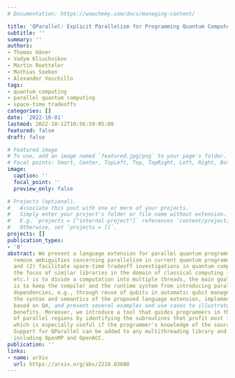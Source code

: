 ```yaml
---
# Documentation: https://wowchemy.com/docs/managing-content/

title: 'QParallel: Explicit Parallelism for Programming Quantum Computers'
subtitle: ''
summary: ''
authors:
- Thomas Häner
- Vadym Kliuchnikov
- Martin Roetteler
- Mathias Soeken
- Alexander Vaschillo
tags:
- quantum computing
- parallel quantum computing
- space-time tradeoffs
categories: []
date: '2022-10-01'
lastmod: 2022-10-12T10:56:59-05:00
featured: false
draft: false

# Featured image
# To use, add an image named `featured.jpg/png` to your page's folder.
# Focal points: Smart, Center, TopLeft, Top, TopRight, Left, Right, BottomLeft, Bottom, BottomRight.
image:
  caption: ''
  focal_point: ''
  preview_only: false

# Projects (optional).
#   Associate this post with one or more of your projects.
#   Simply enter your project's folder or file name without extension.
#   E.g. `projects = ["internal-project"]` references `content/project/deep-learning/index.md`.
#   Otherwise, set `projects = []`.
projects: []
publication_types:
- '0'
abstract: We present a language extension for parallel quantum programming to (1)
  remove ambiguities concerning parallelism in current quantum programming languages
  and (2) facilitate space-time tradeoff investigations in quantum computing. While
  the focus of similar libraries in the domain of classical computing (OpenMP, OpenACC,
  etc.) is to divide a computation into multiple threads, the main goal of QParallel
  is to keep the compiler and the runtime system from introducing parallelism-inhibiting
  dependencies, e.g., through reuse of qubits in automatic qubit management. We describe
  the syntax and semantics of the proposed language extension, implement a prototype
  based on Q#, and present several examples and use cases to illustrate its performance
  benefits. Moreover, we introduce a tool that guides programmers in the placement
  of parallel regions by identifying the subroutines that profit most from parallelization,
  which is especially useful if the programmer's knowledge of the source code is limited.
  Support for QParallel can be added to any multithreading library and language extension,
  including OpenMP and OpenACC.
publication: ''
links:
- name: arXiv
  url: https://arxiv.org/abs/2210.03680
---
```

